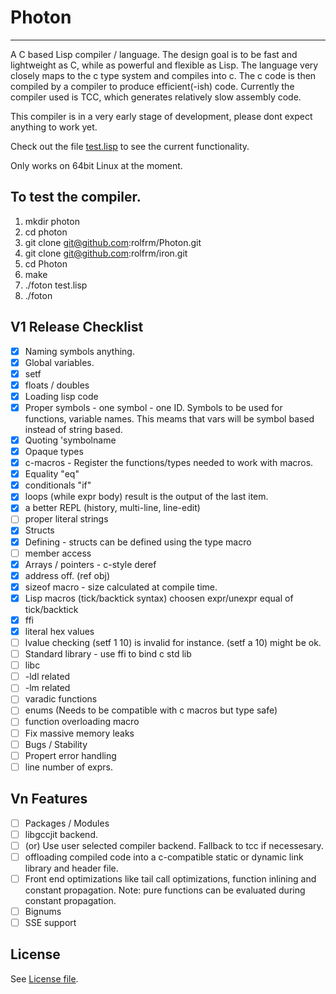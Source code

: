 # Photon
---------
A C based Lisp compiler / language. The design goal is to be fast and lightweight as C, while as powerful and flexible as Lisp. The language very closely maps to the c type system and compiles into c. The c code is then compiled by a compiler to produce efficient(-ish) code. Currently the compiler used is TCC, which generates relatively slow assembly code.

This compiler is in a very early stage of development, please dont expect anything to work yet.

Check out the file [test.lisp](test.lisp) to see the current functionality.

Only works on 64bit Linux at the moment.

To test the compiler.
---------------------
1. mkdir photon
2. cd photon
3. git clone git@github.com:rolfrm/Photon.git
4. git clone git@github.com:rolfrm/iron.git
5. cd Photon
6. make
7. ./foton test.lisp
8. ./foton 

V1 Release Checklist
--------
* [x] Naming symbols anything.
* [x] Global variables.
* [x] setf
* [x] floats / doubles
* [x] Loading lisp code
* [x] Proper symbols -  one symbol - one ID. Symbols to be used for functions, variable names. This meams that vars will be symbol based instead of string based.
* [x] Quoting 'symbolname
* [x] Opaque types
* [x] c-macros - Register the functions/types needed to work with macros.
* [x] Equality "eq"
* [x] conditionals "if"
* [x] loops (while expr body) result is the output of the last item.
* [x] a better REPL (history, multi-line, line-edit)
* [ ] proper literal strings
* [x] Structs
 * [x] Defining - structs can be defined using the type macro
 * [ ] member access
* [x] Arrays / pointers - c-style deref
* [x] address off. (ref obj)
* [x] sizeof macro - size calculated at compile time.
* [x] Lisp macros (tick/backtick syntax) choosen expr/unexpr equal of tick/backtick
* [x] ffi
* [x] literal hex values
* [ ] lvalue checking (setf 1 10) is invalid for instance. (setf a 10) might be ok.
* [ ] Standard library - use ffi to bind c std lib
 * [ ] libc
 * [ ] -ldl related
 * [ ] -lm related
* [ ] varadic functions
* [ ] enums (Needs to be compatible with c macros but type safe)
* [ ] function overloading macro
* [ ] Fix massive memory leaks
* [ ] Bugs / Stability
* [ ] Propert error handling
* [ ] line number of exprs.

Vn Features
---------
* [ ] Packages / Modules
* [ ] libgccjit backend.
* [ ] (or) Use user selected compiler backend. Fallback to tcc if necessesary.
* [ ] offloading compiled code into a c-compatible static or dynamic link library and header file.
* [ ] Front end optimizations like tail call optimizations, function inlining and constant propagation. Note: pure functions can be evaluated during constant propagation.
* [ ] Bignums
* [ ] SSE support

License
------
See [License file](License.txt). 